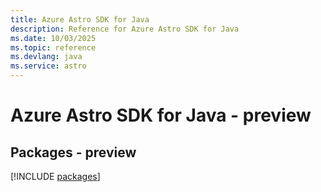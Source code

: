 ```yaml
---
title: Azure Astro SDK for Java
description: Reference for Azure Astro SDK for Java
ms.date: 10/03/2025
ms.topic: reference
ms.devlang: java
ms.service: astro
---
```

# Azure Astro SDK for Java - preview
## Packages - preview
[!INCLUDE [packages](astro-index.md)]